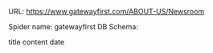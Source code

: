 URL: https://www.gatewayfirst.com/ABOUT-US/Newsroom

Spider name: gatewayfirst
DB Schema:

title
content
date